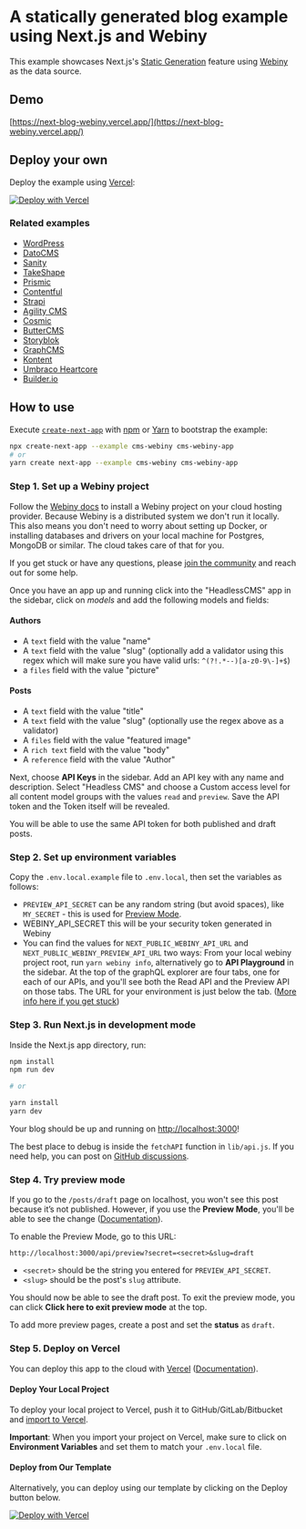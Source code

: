 # A statically generated blog example using Next.js and Webiny

This example showcases Next.js's [Static Generation](https://nextjs.org/docs/basic-features/pages) feature using [Webiny](https://webiny.com/) as the data source.
## Demo

[https://next-blog-webiny.vercel.app/](https://next-blog-webiny.vercel.app/)

## Deploy your own

Deploy the example using [Vercel](https://vercel.com?utm_source=github&utm_medium=readme&utm_campaign=next-example):

[![Deploy with Vercel](https://vercel.com/button)](https://vercel.com/new/git/external?repository-url=https://github.com/vercel/next.js/tree/canary/examples/cms-webiny&project-name=cms-webiny&repository-name=cms-webiny&env=PREVIEW_API_SECRET,WEBINY_API_SECRET,NEXT_PUBLIC_WEBINY_API_URL,NEXT_PUBLIC_WEBINY_PREVIEW_API_URL&envDescription=Required%20to%20connect%20the%20app%20with%20Webiny&envLink=https://vercel.link/cms-webiny-env)

### Related examples

- [WordPress](/examples/cms-wordpress)
- [DatoCMS](/examples/cms-datocms)
- [Sanity](/examples/cms-sanity)
- [TakeShape](/examples/cms-takeshape)
- [Prismic](/examples/cms-prismic)
- [Contentful](/examples/cms-contentful)
- [Strapi](/examples/cms-strapi)
- [Agility CMS](/examples/cms-agilitycms)
- [Cosmic](/examples/cms-cosmic)
- [ButterCMS](/examples/cms-buttercms)
- [Storyblok](/examples/cms-storyblok)
- [GraphCMS](/examples/cms-graphcms)
- [Kontent](/examples/cms-kontent)
- [Umbraco Heartcore](/examples/cms-umbraco-heartcore)
- [Builder.io](/examples/cms-builder-io)

## How to use

Execute [`create-next-app`](https://github.com/vercel/next.js/tree/canary/packages/create-next-app) with [npm](https://docs.npmjs.com/cli/init) or [Yarn](https://yarnpkg.com/lang/en/docs/cli/create/) to bootstrap the example:

```bash
npx create-next-app --example cms-webiny cms-webiny-app
# or
yarn create next-app --example cms-webiny cms-webiny-app
```
### Step 1. Set up a Webiny project

Follow the [Webiny docs](https://www.webiny.com/docs/tutorials/install-webiny) to install a Webiny project on your cloud hosting provider. Because Webiny is a distributed system we don't run it locally. This also means you don't need to worry about setting up Docker, or installing databases and drivers on your local machine for Postgres, MongoDB or similar. The cloud takes care of that for you.

If you get stuck or have any questions, please [join the community](http://webiny-community.slack.com "Webiny slack channel") and reach out for some help.

Once you have an app up and running click into the "HeadlessCMS" app in the sidebar, click on *models* and add the following models and fields:

#### Authors

- A `text` field with the value "name"
- A `text` field with the value "slug" (optionally add a validator using this regex which will make sure you have valid urls: `^(?!.*--)[a-z0-9\-]+$`)
- a `files` field with the value "picture"

#### Posts

- A `text` field with the value "title"
- A `text` field with the value "slug" (optionally use the regex above as a validator)
- A `files` field with the value "featured image"
- A `rich text` field with the value "body"
- A `reference` field with the value "Author"

Next, choose **API Keys** in the sidebar. Add an API key with any name and description. Select "Headless CMS" and choose a Custom access level for all content model groups with the values `read` and `preview`. Save the API token and the Token itself will be revealed.

You will be able to use the same API token for both published and draft posts.

### Step 2. Set up environment variables

Copy the `.env.local.example` file to `.env.local`, then set the variables as follows:

- `PREVIEW_API_SECRET` can be any random string (but avoid spaces), like `MY_SECRET` - this is used for [Preview Mode](https://nextjs.org/docs/advanced-features/preview-mode).
- WEBINY_API_SECRET this will be your security token generated in Webiny
- You can find the values for `NEXT_PUBLIC_WEBINY_API_URL` and `NEXT_PUBLIC_WEBINY_PREVIEW_API_URL` two ways: From your local webiny project root, run `yarn webiny info`, alternatively go to **API Playground** in the sidebar. At the top of the graphQL explorer are four tabs, one for each of our APIs, and you'll see both the Read API and the Preview API on those tabs. The URL for your environment is just below the tab. ([More info here if you get stuck](https://www.webiny.com/docs/headless-cms/basics/graphql-api))

### Step 3. Run Next.js in development mode

Inside the Next.js app directory, run:

```bash
npm install
npm run dev

# or

yarn install
yarn dev
```

Your blog should be up and running on [http://localhost:3000](http://localhost:3000)!

The best place to debug is inside the `fetchAPI` function in `lib/api.js`. If you need help, you can post on [GitHub discussions](https://github.com/vercel/next.js/discussions).

### Step 4. Try preview mode

If you go to the `/posts/draft` page on localhost, you won't see this post because it’s not published. However, if you use the **Preview Mode**, you'll be able to see the change ([Documentation](https://nextjs.org/docs/advanced-features/preview-mode)).

To enable the Preview Mode, go to this URL:

```
http://localhost:3000/api/preview?secret=<secret>&slug=draft
```

- `<secret>` should be the string you entered for `PREVIEW_API_SECRET`.
- `<slug>` should be the post's `slug` attribute.

You should now be able to see the draft post. To exit the preview mode, you can click **Click here to exit preview mode** at the top.

To add more preview pages, create a post and set the **status** as `draft`.

### Step 5. Deploy on Vercel

You can deploy this app to the cloud with [Vercel](https://vercel.com?utm_source=github&utm_medium=readme&utm_campaign=next-example) ([Documentation](https://nextjs.org/docs/deployment)).

#### Deploy Your Local Project

To deploy your local project to Vercel, push it to GitHub/GitLab/Bitbucket and [import to Vercel](https://vercel.com/new?utm_source=github&utm_medium=readme&utm_campaign=next-example).

**Important**: When you import your project on Vercel, make sure to click on **Environment Variables** and set them to match your `.env.local` file.

#### Deploy from Our Template

Alternatively, you can deploy using our template by clicking on the Deploy button below.

[![Deploy with Vercel](https://vercel.com/button)](https://vercel.com/new/git/external?repository-url=https://github.com/vercel/next.js/tree/canary/examples/cms-webiny&project-name=cms-webiny&repository-name=cms-webiny&env=PREVIEW_API_SECRET,WEBINY_API_SECRET,NEXT_PUBLIC_WEBINY_API_URL,NEXT_PUBLIC_WEBINY_PREVIEW_API_URL&envDescription=Required%20to%20connect%20the%20app%20with%20Webiny&envLink=https://vercel.link/cms-webiny-env)
